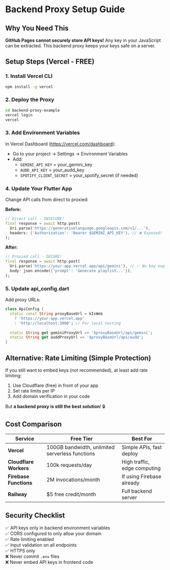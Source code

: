 # Backend Proxy Setup Guide

## Why You Need This

**GitHub Pages cannot securely store API keys!** Any key in your JavaScript can be extracted. This backend proxy keeps your keys safe on a server.

## Setup Steps (Vercel - FREE)

### 1. Install Vercel CLI

```bash
npm install -g vercel
```

### 2. Deploy the Proxy

```bash
cd backend-proxy-example
vercel login
vercel
```

### 3. Add Environment Variables

In Vercel Dashboard (https://vercel.com/dashboard):
- Go to your project → Settings → Environment Variables
- Add:
  - `GEMINI_API_KEY` = your_gemini_key
  - `AUDD_API_KEY` = your_audd_key
  - `SPOTIFY_CLIENT_SECRET` = your_spotify_secret (if needed)

### 4. Update Your Flutter App

Change API calls from direct to proxied:

**Before:**
```dart
// Direct call - INSECURE!
final response = await http.post(
  Uri.parse('https://generativelanguage.googleapis.com/v1/...'),
  headers: {'Authorization': 'Bearer $GEMINI_API_KEY'}, // ❌ Exposed!
);
```

**After:**
```dart
// Proxied call - SECURE!
final response = await http.post(
  Uri.parse('https://your-app.vercel.app/api/gemini'), // ✅ No key exposed
  body: json.encode({'prompt': 'Generate playlist...'}),
);
```

### 5. Update api_config.dart

Add proxy URLs:

```dart
class ApiConfig {
  static const String proxyBaseUrl = kIsWeb 
    ? 'https://your-app.vercel.app'
    : 'http://localhost:3000'; // For local testing
    
  static String get geminiProxyUrl => '$proxyBaseUrl/api/gemini';
  static String get auddProxyUrl => '$proxyBaseUrl/api/audd';
}
```

## Alternative: Rate Limiting (Simple Protection)

If you still want to embed keys (not recommended), at least add rate limiting:

1. Use Cloudflare (free) in front of your app
2. Set rate limits per IP
3. Add domain verification in your code

But **a backend proxy is still the best solution**! 🔒

## Cost Comparison

| Service | Free Tier | Best For |
|---------|-----------|----------|
| **Vercel** | 100GB bandwidth, unlimited serverless functions | Simple APIs, fast deploy |
| **Cloudflare Workers** | 100k requests/day | High traffic, edge computing |
| **Firebase Functions** | 2M invocations/month | If using Firebase already |
| **Railway** | $5 free credit/month | Full backend server |

## Security Checklist

✅ API keys only in backend environment variables  
✅ CORS configured to only allow your domain  
✅ Rate limiting enabled  
✅ Input validation on all endpoints  
✅ HTTPS only  
❌ Never commit `.env` files  
❌ Never embed API keys in frontend code  
